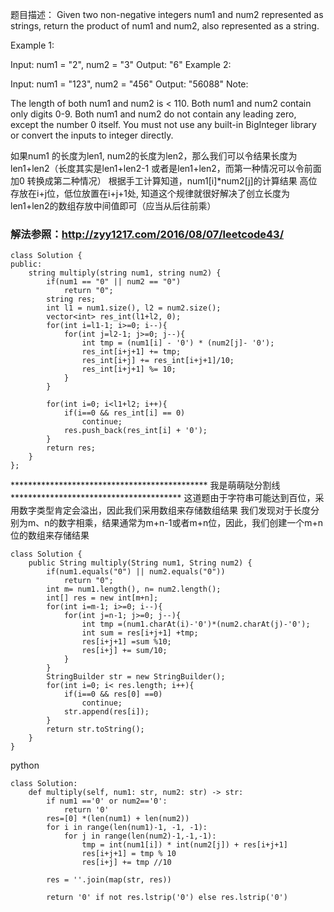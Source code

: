 题目描述：
Given two non-negative integers num1 and num2 represented as strings, return the product of num1 and num2, also represented as a string.

Example 1:

Input: num1 = "2", num2 = "3"
Output: "6"
Example 2:

Input: num1 = "123", num2 = "456"
Output: "56088"
Note:

The length of both num1 and num2 is < 110.
Both num1 and num2 contain only digits 0-9.
Both num1 and num2 do not contain any leading zero, except the number 0 itself.
You must not use any built-in BigInteger library or convert the inputs to integer directly.

如果num1 的长度为len1, num2的长度为len2，那么我们可以令结果长度为len1+len2（长度其实是len1+len2-1 或者是len1+len2，而第一种情况可以令前面加0
转换成第二种情况） 根据手工计算知道，num1[i]*num2[j]的计算结果 高位存放在i+j位，低位放置在i+j+1处, 知道这个规律就很好解决了创立长度为len1+len2的数组存放中间值即可（应当从后往前乘）

### 解法参照：http://zyy1217.com/2016/08/07/leetcode43/
```
class Solution {
public:
    string multiply(string num1, string num2) {
        if(num1 == "0" || num2 == "0")
            return "0";
        string res;
        int l1 = num1.size(), l2 = num2.size();
        vector<int> res_int(l1+l2, 0);
        for(int i=l1-1; i>=0; i--){
            for(int j=l2-1; j>=0; j--){
                int tmp = (num1[i] - '0') * (num2[j]- '0');
                res_int[i+j+1] += tmp;
                res_int[i+j] += res_int[i+j+1]/10;
                res_int[i+j+1] %= 10;
            }
        }
        
        for(int i=0; i<l1+l2; i++){
            if(i==0 && res_int[i] == 0)
                continue;
            res.push_back(res_int[i] + '0');
        }
        return res;
    }
};
```

********************************************* 我是萌萌哒分割线 ***************************************
这道题由于字符串可能达到百位，采用数字类型肯定会溢出，因此我们采用数组来存储数组结果
我们发现对于长度分别为m、n的数字相乘，结果通常为m+n-1或者m+n位，因此，我们创建一个m+n位的数组来存储结果
```
class Solution {
    public String multiply(String num1, String num2) {
        if(num1.equals("0") || num2.equals("0"))
            return "0";
        int m= num1.length(), n= num2.length();
        int[] res = new int[m+n];
        for(int i=m-1; i>=0; i--){
            for(int j=n-1; j>=0; j--){
                int tmp =(num1.charAt(i)-'0')*(num2.charAt(j)-'0');
                int sum = res[i+j+1] +tmp;
                res[i+j+1] =sum %10;
                res[i+j] += sum/10;
            }
        }
        StringBuilder str = new StringBuilder();
        for(int i=0; i< res.length; i++){
            if(i==0 && res[0] ==0)
                continue;
            str.append(res[i]);
        }
        return str.toString();
    }
}
```


python 
```
class Solution:
    def multiply(self, num1: str, num2: str) -> str:
        if num1 =='0' or num2=='0':
            return '0'
        res=[0] *(len(num1) + len(num2))
        for i in range(len(num1)-1, -1, -1):
            for j in range(len(num2)-1,-1,-1):
                tmp = int(num1[i]) * int(num2[j]) + res[i+j+1]
                res[i+j+1] = tmp % 10
                res[i+j] += tmp //10
                
        res = ''.join(map(str, res))
        
        return '0' if not res.lstrip('0') else res.lstrip('0')
```
